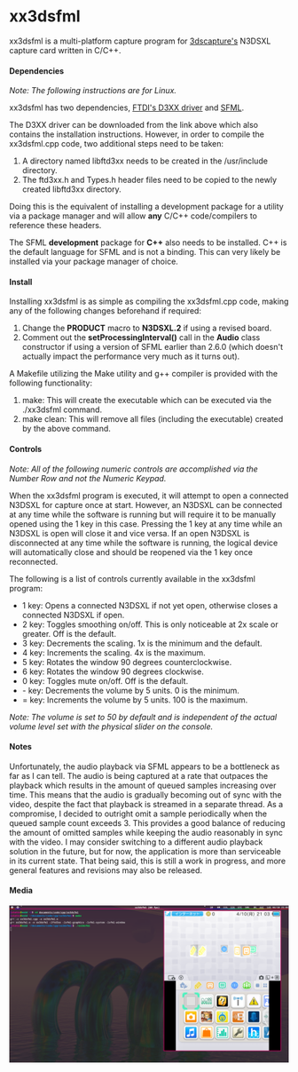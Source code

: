 # **xx3dsfml**

xx3dsfml is a multi-platform capture program for [3dscapture's](https://3dscapture.com/) N3DSXL capture card written in C/C++.

#### Dependencies

*Note: The following instructions are for Linux.*

xx3dsfml has two dependencies, [FTDI's D3XX driver](https://ftdichip.com/drivers/d3xx-drivers/) and [SFML](https://www.sfml-dev.org/).

The D3XX driver can be downloaded from the link above which also contains the installation instructions. However, in order to compile the xx3dsfml.cpp code, two additional steps need to be taken:

1. A directory named libftd3xx needs to be created in the /usr/include directory.
2. The ftd3xx.h and Types.h header files need to be copied to the newly created libftd3xx directory.

Doing this is the equivalent of installing a development package for a utility via a package manager and will allow **any** C/C++ code/compilers to reference these headers.

The SFML **development** package for **C++** also needs to be installed. C++ is the default language for SFML and is not a binding. This can very likely be installed via your package manager of choice.

#### Install

Installing xx3dsfml is as simple as compiling the xx3dsfml.cpp code, making any of the following changes beforehand if required:

1. Change the **PRODUCT** macro to **N3DSXL.2** if using a revised board.
2. Comment out the **setProcessingInterval()** call in the **Audio** class constructor if using a version of SFML earlier than 2.6.0 (which doesn't actually impact the performance very much as it turns out).

A Makefile utilizing the Make utility and g++ compiler is provided with the following functionality:

1. make:	    This will create the executable which can be executed via the ./xx3dsfml command.
2. make clean:	This will remove all files (including the executable) created by the above command.

#### Controls

*Note: All of the following numeric controls are accomplished via the Number Row and not the Numeric Keypad.*

When the xx3dsfml program is executed, it will attempt to open a connected N3DSXL for capture once at start. However, an N3DSXL can be connected at any time while the software is running but will require it to be manually opened using the 1 key in this case. Pressing the 1 key at any time while an N3DSXL is open will close it and vice versa. If an open N3DSXL is disconnected at any time while the software is running, the logical device will automatically close and should be reopened via the 1 key once reconnected.

The following is a list of controls currently available in the xx3dsfml program:

- 1 key: Opens a connected N3DSXL if not yet open, otherwise closes a connected N3DSXL if open.
- 2 key: Toggles smoothing on/off. This is only noticeable at 2x scale or greater. Off is the default.
- 3 key: Decrements the scaling. 1x is the minimum and the default.
- 4 key: Increments the scaling. 4x is the maximum.
- 5 key: Rotates the window 90 degrees counterclockwise.
- 6 key: Rotates the window 90 degrees clockwise.
- 0 key: Toggles mute on/off. Off is the default.
- \- key: Decrements the volume by 5 units. 0 is the minimum.
- = key: Increments the volume by 5 units. 100 is the maximum.

*Note: The volume is set to 50 by default and is independent of the actual volume level set with the physical slider on the console.*

#### Notes

Unfortunately, the audio playback via SFML appears to be a bottleneck as far as I can tell. The audio is being captured at a rate that outpaces the playback which results in the amount of queued samples increasing over time. This means that the audio is gradually becoming out of sync with the video, despite the fact that playback is streamed in a separate thread. As a compromise, I decided to outright omit a sample periodically when the queued sample count exceeds 3. This provides a good balance of reducing the amount of omitted samples while keeping the audio reasonably in sync with the video. I may consider switching to a different audio playback solution in the future, but for now, the application is more than serviceable in its current state. That being said, this is still a work in progress, and more general features and revisions may also be released.

#### Media

![xx3dsfml](xx3dsfml.png "xx3dsfml")
